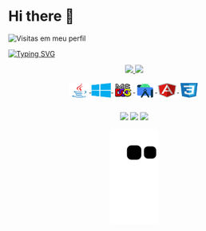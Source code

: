 
# Hi there 👋

![Visitas em meu perfil](https://komarev.com/ghpvc/?username=kak4k0ur1&color=ff0000&label=Welcome+to+my+profile+you+are+visitor+nº:)


[![Typing SVG](https://readme-typing-svg.herokuapp.com?font=Permanent+Marker&lines=Welcome+to+my+profile!%F0%9F%98%8A;I'm+Kalil+J.+Fakhouri%2C+21y!;Learning+yet%2C+feel+free+here!%E2%9C%8C%EF%B8%8F%F0%9F%98%81)](https://git.io/typing-svg)


<div align="center">
  <a href="https://github.com/kak4k0ur1">
  <img height="180em" src="https://github-readme-stats.vercel.app/api?username=kak4k0ur1&show_icons=true&theme=dark&include_all_commits=true&count_private=true"/>
  <img height="180em" src="https://github-readme-stats.vercel.app/api/top-langs/?username=kak4k0ur1&layout=compact&langs_count=16&theme=dark"/>
</div>
<div align="center"><br>
  <img align="center" alt="kaka-JAVA" height="30" width="40" src="https://raw.githubusercontent.com/devicons/devicon/master/icons/java/java-original.svg">
  <img align="center" alt="kaka-Windows" height="30" width="40" src="https://raw.githubusercontent.com/devicons/devicon/master/icons/windows8/windows8-original.svg">
  <img align="center" alt="kaka-bat" height="30" width="40" src="https://raw.githubusercontent.com/devicons/devicon/master/icons/msdos/msdos-original.svg">
  <img align="center" alt="kaka-Android" height="30" width="40" src="https://raw.githubusercontent.com/devicons/devicon/master/icons/androidstudio/androidstudio-original.svg">
  <img align="center" alt="kaka-Angular" height="30" width="40" src="https://raw.githubusercontent.com/devicons/devicon/master/icons/angularjs/angularjs-original.svg" />
  <img align="center" alt="kaka-CSS" height="30" width="40" src="https://raw.githubusercontent.com/devicons/devicon/master/icons/css3/css3-original.svg" />
</div>


##
<div align="center">
<a href="https://www.instagram.com/kalil.jar" target="_blank"><img src="https://img.shields.io/badge/-Instagram-%23E4405F?style=for-the-badge&logo=instagram&logoColor=white" target="_blank"></a>
<a href = "mailto:kjfakhouri@gmail.com"><img src="https://img.shields.io/badge/-gmail-c14438?style=for-the-badge&logo=Gmail&logoColor=white&link=mailto:kjfakhouri@gmail.com" target="_blank"></a>
<a href="https://www.linkedin.com/in/kalil-j-fakhouri-1744b321a/" target="_blank"><img src="https://img.shields.io/badge/-LinkedIn-%230077B5?style=for-the-badge&logo=linkedin&logoColor=white" target="_blank"></a> 


  ![snake gif](https://github.com/kak4k0ur1/kak4k0ur1/blob/output/github-contribution-grid-snake.svg)
 
</div>
              



